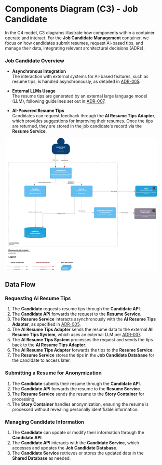 # Components Diagram (C3) - Job Candidate

In the C4 model, C3 diagrams illustrate how components within a container operate and interact. For the **Job Candidate Management** container, we focus on how candidates submit resumes, request AI-based tips, and manage their data, integrating relevant architectural decisions (ADRs).

### Job Candidate Overview

- **Asynchronous Integration**  
  The interaction with external systems for AI-based features, such as resume tips, is handled asynchronously, as detailed in [ADR-005](/ADR/ADR-005-async-with-external-systems.md).

- **External LLMs Usage**  
  The resume tips are generated by an external large language model (LLM), following guidelines set out in [ADR-007](/ADR/ADR-007-use-of-external-llms.md).

- **AI-Powered Resume Tips**  
  Candidates can request feedback through the **AI Resume Tips Adapter**, which provides suggestions for improving their resumes. Once the tips are returned, they are stored in the job candidate's record via the **Resume Service**.

![Components Diagram (C3) - Job Candidate](/C4/images/C3-components-job-candidate.png)


## Data Flow

### Requesting AI Resume Tips

1. The **Candidate** requests resume tips through the **Candidate API**.
2. The **Candidate API** forwards the request to the **Resume Service**.
3. The **Resume Service** interacts asynchronously with the **AI Resume Tips Adapter**, as specified in [ADR-005](/ADR/ADR-005-async-with-external-systems.md).
4. The **AI Resume Tips Adapter** sends the resume data to the external **AI Resume Tips System**, which uses an external LLM per [ADR-007](/ADR/ADR-007-use-of-external-llms.md).
5. The **AI Resume Tips System** processes the request and sends the tips back to the **AI Resume Tips Adapter**.
6. The **AI Resume Tips Adapter** forwards the tips to the **Resume Service**.
7. The **Resume Service** stores the tips in the **Job Candidate Database** for the candidate to access later.

### Submitting a Resume for Anonymization

1. The **Candidate** submits their resume through the **Candidate API**.
2. The **Candidate API** forwards the resume to the **Resume Service**.
3. The **Resume Service** sends the resume to the **Story Container** for processing.
4. The **Story Container** handles anonymization, ensuring the resume is processed without revealing personally identifiable information.

### Managing Candidate Information

1. The **Candidate** can update or modify their information through the **Candidate API**.
2. The **Candidate API** interacts with the **Candidate Service**, which accesses and updates the **Job Candidate Database**.
3. The **Candidate Service** retrieves or stores the updated data in the **Shared Database** as needed.
